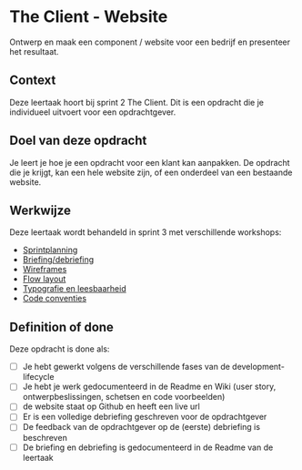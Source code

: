 # The Client - Website
Ontwerp en maak een component / website voor een bedrijf en presenteer het resultaat.

## Context
Deze leertaak hoort bij sprint 2 The Client. 
Dit is een opdracht die je individueel uitvoert voor een opdrachtgever.

## Doel van deze opdracht
Je leert je hoe je een opdracht voor een klant kan aanpakken. De opdracht die je krijgt, kan een hele website zijn, of een onderdeel van een bestaande website. 


## Werkwijze
Deze leertaak wordt behandeld in sprint 3 met verschillende workshops:

- [Sprintplanning](sprintplanning.md)
- [Briefing/debriefing](briefing-debriefing.md)
- [Wireframes](wireframe.md)
- [Flow layout](flow-layout.md)
- [Typografie en leesbaarheid](typografie-en-leesbaarheid.md)
- [Code conventies](code-conventies.md)


## Definition of done

Deze opdracht is done als:
- [ ] Je hebt gewerkt volgens de verschillende fases van de development-lifecycle
- [ ] Je hebt je werk gedocumenteerd in de Readme en Wiki (user story, ontwerpbeslissingen, schetsen en code voorbeelden)
- [ ] de website staat op Github en heeft een live url
- [ ] Er is een volledige debriefing geschreven voor de opdrachtgever
- [ ] De feedback van de opdrachtgever op de (eerste) debriefing is beschreven
- [ ] De briefing en debriefing is gedocumenteerd in de Readme van de leertaak
